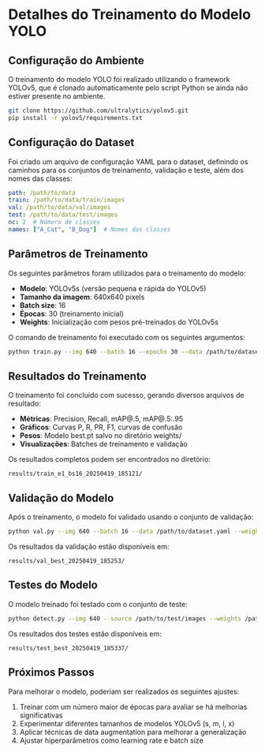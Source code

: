 # Detalhes do Treinamento do Modelo YOLO

## Configuração do Ambiente

O treinamento do modelo YOLO foi realizado utilizando o framework YOLOv5, que é clonado automaticamente pelo script Python se ainda não estiver presente no ambiente.

```bash
git clone https://github.com/ultralytics/yolov5.git
pip install -r yolov5/requirements.txt
```

## Configuração do Dataset

Foi criado um arquivo de configuração YAML para o dataset, definindo os caminhos para os conjuntos de treinamento, validação e teste, além dos nomes das classes:

```yaml
path: /path/to/data
train: /path/to/data/train/images
val: /path/to/data/val/images
test: /path/to/data/test/images
nc: 2  # Número de classes
names: ["A_Cat", "B_Dog"]  # Nomes das classes
```

## Parâmetros de Treinamento

Os seguintes parâmetros foram utilizados para o treinamento do modelo:

- **Modelo**: YOLOv5s (versão pequena e rápida do YOLOv5)
- **Tamanho da imagem**: 640x640 pixels
- **Batch size**: 16
- **Épocas**: 30 (treinamento inicial)
- **Weights**: Inicialização com pesos pré-treinados do YOLOv5s

O comando de treinamento foi executado com os seguintes argumentos:

```bash
python train.py --img 640 --batch 16 --epochs 30 --data /path/to/dataset.yaml --weights yolov5s.pt --project ./results --name train_e30_bs16_timestamp
```

## Resultados do Treinamento

O treinamento foi concluído com sucesso, gerando diversos arquivos de resultado:

- **Métricas**: Precision, Recall, mAP@.5, mAP@.5:.95
- **Gráficos**: Curvas P, R, PR, F1, curvas de confusão
- **Pesos**: Modelo best.pt salvo no diretório weights/
- **Visualizações**: Batches de treinamento e validação

Os resultados completos podem ser encontrados no diretório:
```
results/train_e1_bs16_20250419_185121/
```

## Validação do Modelo

Após o treinamento, o modelo foi validado usando o conjunto de validação:

```bash
python val.py --img 640 --batch 16 --data /path/to/dataset.yaml --weights /path/to/best.pt --project ./results --name val_timestamp --task val
```

Os resultados da validação estão disponíveis em:
```
results/val_best_20250419_185253/
```

## Testes do Modelo

O modelo treinado foi testado com o conjunto de teste:

```bash
python detect.py --img 640 --source /path/to/test/images --weights /path/to/best.pt --project ./results --name test_timestamp --save-txt --save-conf
```

Os resultados dos testes estão disponíveis em:
```
results/test_best_20250419_185337/
```

## Próximos Passos

Para melhorar o modelo, poderiam ser realizados os seguintes ajustes:

1. Treinar com um número maior de épocas para avaliar se há melhorias significativas
2. Experimentar diferentes tamanhos de modelos YOLOv5 (s, m, l, x)
3. Aplicar técnicas de data augmentation para melhorar a generalização
4. Ajustar hiperparâmetros como learning rate e batch size 